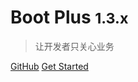 # Boot Plus <small>1.3.x</small>

> 让开发者只关心业务

[GitHub](https://github.com/zhouxx/boot-plus)
[Get Started](#part2-起步)


